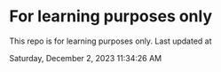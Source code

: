 # For learning purposes only
This repo is for learning purposes only.
Last updated at

Saturday, December 2, 2023 11:34:26 AM

